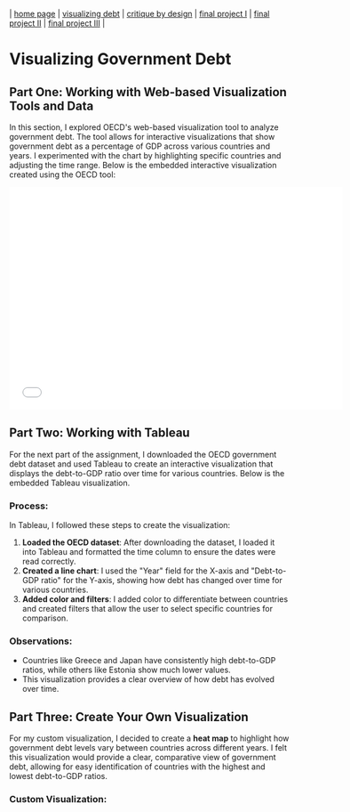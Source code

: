 | [home page](https://cmustudent.github.io/tswd-portfolio-templates/) | [visualizing debt](visualizing-government-debt) | [critique by design](critique-by-design) | [final project I](final-project-part-one) | [final project II](final-project-part-two) | [final project III](final-project-part-three) |

# Visualizing Government Debt

## Part One: Working with Web-based Visualization Tools and Data

In this section, I explored OECD's web-based visualization tool to analyze government debt. The tool allows for interactive visualizations that show government debt as a percentage of GDP across various countries and years. I experimented with the chart by highlighting specific countries and adjusting the time range. Below is the embedded interactive visualization created using the OECD tool:

<!-- Embed your first visualization from OECD -->
<iframe src="EMBED_CODE_FROM_OECD" width="600" height="400" frameborder="0"></iframe>

## Part Two: Working with Tableau

For the next part of the assignment, I downloaded the OECD government debt dataset and used Tableau to create an interactive visualization that displays the debt-to-GDP ratio over time for various countries. Below is the embedded Tableau visualization.

<!-- Embed your Tableau visualization -->
<script type='module' src='https://us-east-1.online.tableau.com/javascripts/api/tableau.embedding.3.latest.min.js'></script>
<tableau-viz id='tableau-viz' src='https://us-east-1.online.tableau.com/t/aponnamp-b2a709220c/views/VisualizingGovernmentDebt/VisualizingGovernmentDebt' width='1152' height='547' hide-tabs toolbar='bottom'></tableau-viz>

### Process:

In Tableau, I followed these steps to create the visualization:
1. **Loaded the OECD dataset**: After downloading the dataset, I loaded it into Tableau and formatted the time column to ensure the dates were read correctly.
2. **Created a line chart**: I used the "Year" field for the X-axis and "Debt-to-GDP ratio" for the Y-axis, showing how debt has changed over time for various countries.
3. **Added color and filters**: I added color to differentiate between countries and created filters that allow the user to select specific countries for comparison.
   
### Observations:
- Countries like Greece and Japan have consistently high debt-to-GDP ratios, while others like Estonia show much lower values.
- This visualization provides a clear overview of how debt has evolved over time.

## Part Three: Create Your Own Visualization

For my custom visualization, I decided to create a **heat map** to highlight how government debt levels vary between countries across different years. I felt this visualization would provide a clear, comparative view of government debt, allowing for easy identification of countries with the highest and lowest debt-to-GDP ratios.

### Custom Visualization:
<!-- Embed your custom Tableau visualization -->
<script type='module' src='https://us-east-1.online.tableau.com/javascripts/api/tableau.embedding.3.latest
